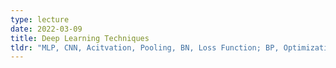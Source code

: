 ```yaml
---
type: lecture
date: 2022-03-09
title: Deep Learning Techniques
tldr: "MLP, CNN, Acitvation, Pooling, BN, Loss Function; BP, Optimization; Training Neural Networks"
---
```

